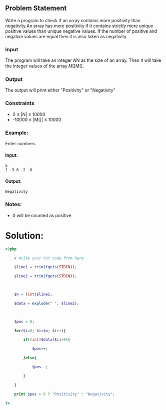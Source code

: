 
## Problem Statement
Write a program to check if an array contains more positivity than negativity.An array has more positivity if it contains strictly more unique positive values than unique negative values. If the number of positive and negative values are equal then it is also taken as negativity.
### Input
The program will take an integer 𝑁N as the size of an array. Then it will take the integer values of the array 𝑀[]M[].
### Output
The output will print either "Positivity" or "Negativity"
### Constraints
- 0 ≤ |N| ≤ 10000
- -10000 ≤ |M[]| ≤ 10000
### Example:
Enter numbers
#### Input:
```
5
1 -3 6 -2 -8
```
#### Output:
```
Negativity
```
### Notes:

- 0 will be counted as positive
# Solution:
```php
<?php

    # Write your PHP code from here

    $line1 = trim(fgets(STDIN));

    $line2 = trim(fgets(STDIN));

  

    $n = (int)$line1;

    $data = explode(" ", $line2);

  

    $pos = 0;

    for($i=0; $i<$n; $i++){

        if((int)$data[$i]>0){

            $pos++;

        }else{

            $pos--;

        }

    }

    print $pos > 0 ? "Positivity" : "Negativity";

?>
```